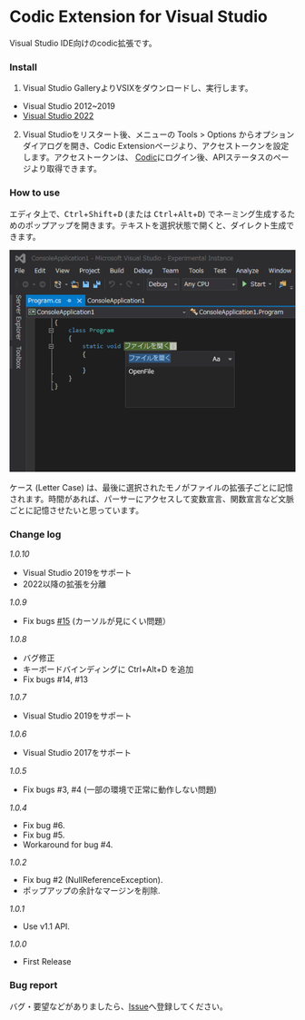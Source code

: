 # Codic Extension for Visual Studio
Visual Studio IDE向けのcodic拡張です。


### Install
1. Visual Studio GalleryよりVSIXをダウンロードし、実行します。
- Visual Studio 2012~2019
- [Visual Studio 2022](https://marketplace.visualstudio.com/items?itemName=namba0219.CodicExtension)

2. Visual Studioをリスタート後、メニューの Tools > Options からオプションダイアログを開き、Codic Extensionページより、アクセストークンを設定します。アクセストークンは、
 [Codic](https://codic.jp)にログイン後、APIステータスのページより取得できます。

### How to use

エディタ上で、<kbd>Ctrl</kbd>+<kbd>Shift</kbd>+<kbd>D</kbd> (または <kbd>Ctrl</kbd>+<kbd>Alt</kbd>+<kbd>D</kbd>) でネーミング生成するためのポップアップを開きます。テキストを選択状態で開くと、ダイレクト生成できます。

![codic plugin](https://raw.githubusercontent.com/codic-project/codic-vs-extension/master/CodicExtension/Resources/Screenshot.png)

ケース (Letter Case) は、最後に選択されたモノがファイルの拡張子ごとに記憶されます。時間があれば、パーサーにアクセスして変数宣言、関数宣言など文脈ごとに記憶させたいと思っています。

### Change log

_1.0.10_
- Visual Studio 2019をサポート
- 2022以降の拡張を分離

_1.0.9_
- Fix bugs [#15](https://github.com/codic-project/codic-vs-extension/issues/15) (カーソルが見にくい問題）

_1.0.8_
- バグ修正
- キーボードバインディングに Ctrl+Alt+D を追加
- Fix bugs #14, #13

_1.0.7_
- Visual Studio 2019をサポート

_1.0.6_
- Visual Studio 2017をサポート

_1.0.5_
- Fix bugs #3, #4 (一部の環境で正常に動作しない問題)

_1.0.4_
- Fix bug #6.
- Fix bug #5.
- Workaround for bug #4.

_1.0.2_
- Fix bug #2 (NullReferenceException).
- ポップアップの余計なマージンを削除.

_1.0.1_
- Use v1.1 API.

_1.0.0_
- First Release
      

### Bug report

バグ・要望などがありましたら、[Issue](https://github.com/codic-project/codic-vs-extension/issues)へ登録してください。
